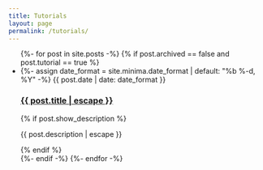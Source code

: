 ```yaml
---
title: Tutorials
layout: page
permalink: /tutorials/
---
```


<div class="text-center mt-4 mb-20">

  <ul class="list-none pl-0 mb-8">
    {%- for post in site.posts -%}
    {% if post.archived == false and post.tutorial == true %}
    <li class="info-box m-2 p-2">
      {%- assign date_format = site.minima.date_format | default: "%b %-d, %Y" -%}
      <span class="text-xs">{{ post.date | date: date_format }}</span>
      <h3>
        <a href="{{ post.url | relative_url }}">
          {{ post.title | escape }}
        </a>
      </h3>
      {% if post.show_description %}
        <div>
          <p>
            {{ post.description | escape }}
          </p>
        </div>
      {% endif %}
    </li>
    {%- endif -%}
    {%- endfor -%}
  </ul>

</div>
